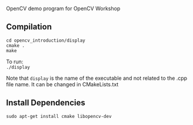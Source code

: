 OpenCV demo program for OpenCV Workshop

## Compilation

```
cd opencv_introduction/display
cmake .
make
```

To run:  
`./display`

Note that `display` is the name of the executable and not related to the .cpp file name. It can be changed in CMakeLists.txt

## Install Dependencies

```
sudo apt-get install cmake libopencv-dev
```